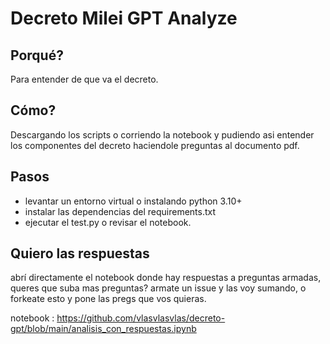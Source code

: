 # Decreto Milei GPT Analyze

## Porqué?

Para entender de que va el decreto.

## Cómo?

Descargando los scripts o corriendo la notebook y pudiendo asi entender los componentes del decreto haciendole preguntas al documento pdf.

## Pasos

- levantar un entorno virtual o instalando python 3.10+
- instalar las dependencias del requirements.txt
- ejecutar el test.py o revisar el notebook.

## Quiero las respuestas

abrí directamente el notebook donde hay respuestas a preguntas armadas, queres que suba mas preguntas? armate un issue y las voy sumando, o forkeate esto y pone las pregs que vos quieras.

notebook : https://github.com/vlasvlasvlas/decreto-gpt/blob/main/analisis_con_respuestas.ipynb


